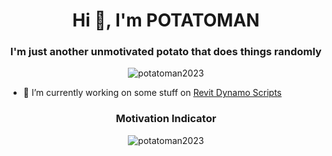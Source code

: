 <h1 align="center">Hi 👋, I'm POTATOMAN</h1>
<h3 align="center">I'm just another unmotivated potato that does things randomly</h3>

<p align="center"> <img src="https://komarev.com/ghpvc/?username=potatoman2023&label=You%20are%20visitor%20number&color=e08789&style=flat-square" alt="potatoman2023" /> </p>

- 🔭 I’m currently working on some stuff on [Revit Dynamo Scripts](https://github.com/potatoman2023/DynamoScripts/)

<h3 align="center">Motivation Indicator</h3>

<p align="center"><img align="center" src="https://github-readme-streak-stats.herokuapp.com/?user=potatoman2023&theme=dark" alt="potatoman2023" /></p>
